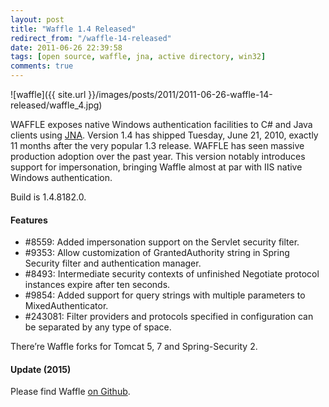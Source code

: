 ```yaml
---
layout: post
title: "Waffle 1.4 Released"
redirect_from: "/waffle-14-released"
date: 2011-06-26 22:39:58
tags: [open source, waffle, jna, active directory, win32]
comments: true
---
```

![waffle]({{ site.url }}/images/posts/2011/2011-06-26-waffle-14-released/waffle_4.jpg)

WAFFLE exposes native Windows authentication facilities to C# and Java clients using [JNA](http://github.com/twall/jna). Version 1.4 has shipped Tuesday, June 21, 2010, exactly 11 months after the very popular 1.3 release. WAFFLE has seen massive production adoption over the past year. This version notably introduces support for impersonation, bringing Waffle almost at par with IIS native Windows authentication.

Build is 1.4.8182.0.

#### Features

- #8559: Added impersonation support on the Servlet security filter.
- #9353: Allow customization of GrantedAuthority string in Spring Security filter and authentication manager.
- #8493: Intermediate security contexts of unfinished Negotiate protocol instances expire after ten seconds.
- #9854: Added support for query strings with multiple parameters to MixedAuthenticator.
- #243081: Filter providers and protocols specified in configuration can be separated by any type of space.

There’re Waffle forks for Tomcat 5, 7 and Spring-Security 2.

#### Update (2015)

Please find Waffle [on Github](https://github.com/dblock/waffle).
